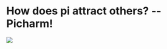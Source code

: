 # How does pi attract others? -- Picharm!


<picture align="center">
  <source media="(prefers-color-scheme: light)" srcset="https://wakatime.com/share/@974cd1bf-f67e-44b6-b583-0472a71ce20a/22838a5c-998d-4570-afa4-0858b9d26a45.svg">
  <source media="(prefers-color-scheme: dark)" srcset="https://wakatime.com/share/@974cd1bf-f67e-44b6-b583-0472a71ce20a/22838a5c-998d-4570-afa4-0858b9d26a45.svg"/>
  <img src="https://wakatime.com/share/@elouannh/b223c576-0a8f-4f69-852c-bdb3993dd645.svg" >
</picture>
